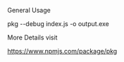 General Usage 

pkg --debug index.js -o output.exe

More Details visit 

https://www.npmjs.com/package/pkg



